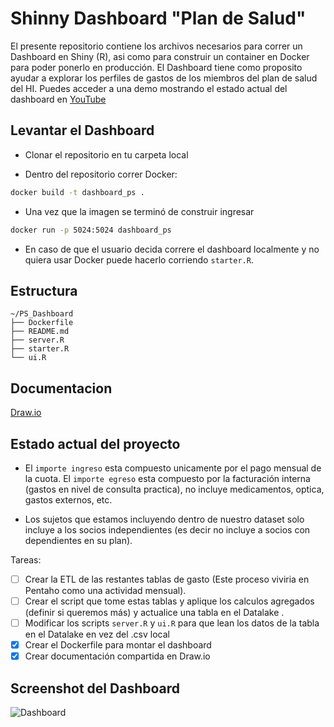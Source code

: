# Shinny Dashboard "Plan de Salud"
El presente repositorio contiene los archivos necesarios para correr un Dashboard en Shiny (R), asi como para construir
un container en Docker para poder ponerlo en producción.
El Dashboard tiene como proposito ayudar a explorar los perfiles de gastos de los miembros del plan de salud del HI.
Puedes acceder a una demo mostrando el estado actual del dashboard en [YouTube](https://youtu.be/S8vAC3X-6wM)

## Levantar el Dashboard
- Clonar el repositorio en tu carpeta local

- Dentro del repositorio correr Docker:
```bash
docker build -t dashboard_ps .
```
- Una vez que la imagen se terminó de construir ingresar
```bash
docker run -p 5024:5024 dashboard_ps
```
- En caso de que el usuario decida correre el dashboard localmente y no quiera usar Docker puede hacerlo corriendo `starter.R`. 

## Estructura 
```text
~/PS_Dashboard
├── Dockerfile
├── README.md
├── server.R
├── starter.R
└── ui.R
```

## Documentacion 
[Draw.io](https://drive.google.com/file/d/1hBPbHkGyVQ68m4H062RDr_Otk1WCx2iW/view?usp=sharing)

## Estado actual del proyecto
- El `importe ingreso` esta compuesto unicamente por el pago mensual de la cuota. El `importe egreso` esta compuesto por la facturación interna (gastos en nivel de consulta practica), no incluye medicamentos,  optica, gastos externos, etc.

- Los sujetos que estamos incluyendo dentro de nuestro dataset solo incluye a los socios independientes (es decir no incluye a socios con dependientes en su plan).

Tareas:

- [ ] Crear la ETL de las restantes tablas de gasto (Este proceso viviria en Pentaho como una actividad mensual).
- [ ] Crear el script que tome estas tablas y aplique los calculos agregados (definir si queremos más) y actualice una tabla en el Datalake .
- [ ] Modificar los scripts `server.R` y `ui.R` para que lean los datos de la tabla en el Datalake en vez del .csv local
- [x] Crear el Dockerfile para montar el dashboard
- [x] Crear documentación compartida en Draw.io

## Screenshot del Dashboard
![Dashboard](https://user-images.githubusercontent.com/43391630/94960610-30de3400-04c1-11eb-9a33-b66124948f18.png)
